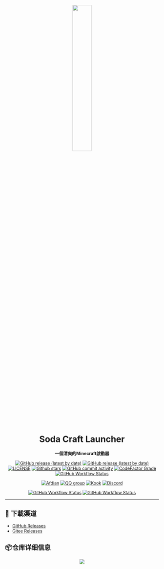 <div id="top" align="center">

<img src="https://s2.loli.net/2022/11/27/nOb8QHZdeBgV5yC.png" width="35%">

# Soda Craft Launcher
**一個清爽的Minecraft啟動器**

</div>

<div align="center">

[![GitHub release (latest by date)](https://img.shields.io/github/v/release/Soda-Quantum-Lab/SodaCL?style=flat-square)](https://github.com/Soda-Quantum-Lab/SodaCL/releases/latest)
[![GitHub release (latest by date)](https://img.shields.io/github/downloads/Soda-Quantum-Lab/SodaCL/latest/total?style=flat-square)](https://ghproxy.com/https://github.com/Soda-Quantum-Lab/SodaCL/releases/latest/download/SodaCL.exe)
[![LICENSE](https://img.shields.io/github/license/Soda-Quantum-Lab/SodaCL?style=flat-square)](https://github.com/Soda-Quantum-Lab/SodaCL/blob/master/LICENSE.txt)
[![Github stars](https://img.shields.io/github/stars/Soda-Quantum-Lab/SodaCL?style=flat-square)](https://github.com/Soda-Quantum-Lab/SodaCL)
[![GitHub commit activity](https://img.shields.io/github/commit-activity/m/Soda-Quantum-Lab/SodaCL?style=flat-square)](https://github.com/Soda-Quantum-Lab/SodaCL/commits)
[![CodeFactor Grade](https://img.shields.io/codefactor/grade/github/Soda-Quantum-Lab/SodaCL?style=flat-square)](https://www.codefactor.io/repository/github/Soda-Quantum-Lab/SodaCL)
[![GitHub Workflow Status](https://img.shields.io/github/actions/workflow/status/Soda-Quantum-Lab/SodaCL/codeql-analysis.yml?label=CodeQL&style=flat-square)](https://github.com/Soda-Quantum-Lab/SodaCL/actions/workflows/CodeQL.yml)

[![Afdian](https://img.shields.io/badge/afdian-SodaCL-blue.svg?style=flat-square&color=ea4aaa&logo=github-sponsors)](https://afdian.net/@SodaCL)
[![QQ group](https://img.shields.io/badge/QQ_group-638450032-blue.svg?style=flat-square&color=12b7f5&logo=qq)](https://qm.qq.com/cgi-bin/qm/qr?k=7p2BAUfD1fXBvmSzIV-sptKdsLSB6Q5V&jump_from=webapi&authKey=YFXBo7XjMIFR5630MvS3Yva3Z4fPLM2pYFgjUnx+S7wbM9MPh+DDlkKhUYZquvnB)
[![Kook](https://img.shields.io/badge/KOOK-SodaCL-7ACC35.svg?style=flat-square)](https://kook.top/vPP18n)
[![Discord](https://img.shields.io/badge/discord-SodaCL-blue.svg?style=flat-square&color=5e75c5&logo=discord)](https://discord.gg/zJSv6p5dYZ)

[![GitHub Workflow Status](https://img.shields.io/github/actions/workflow/status/Soda-Quantum-Lab/SodaCL/release.yml?label=Release&style=flat-square)](https://github.com/Soda-Quantum-Lab/SodaCL/actions/workflows/release.yml)
[![GitHub Workflow Status](https://img.shields.io/github/actions/workflow/status/Soda-Quantum-Lab/SodaCL/build-and-test.yml?label=build%20and%20test&style=flat-square)](https://github.com/Soda-Quantum-Lab/SodaCL/actions/workflows/build-and-test.yml)

</div>

---
## 🚀 下載渠道
- [GitHub Releases](https://github.com/Soda-Quantum-Lab/SodaCL/releases/latest/download/SodaCL.exe)
- [Gitee Releases](https://gitee.com/SodaQuantumLab/SodaCL/releases)

## 📦仓库详细信息
<div class="members" align="center">
  <img align ="center" src="https://repobeats.axiom.co/api/embed/5748006471f1d72145ea0714d1c99b45ad2fb296.svg">
</div>